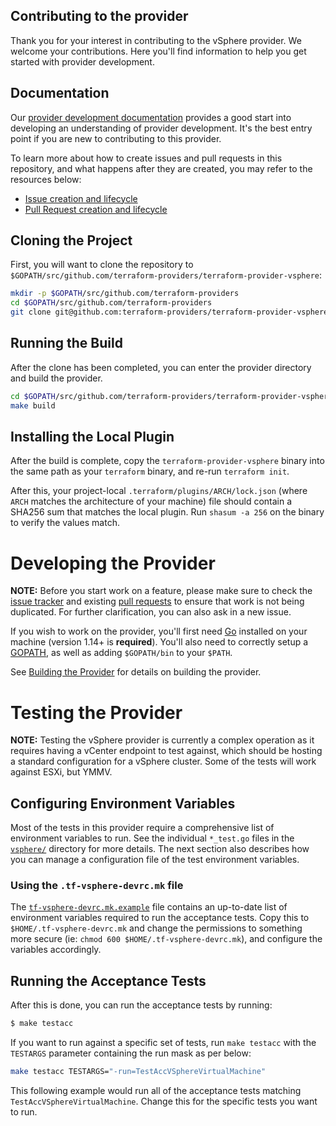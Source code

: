 ## Contributing to the provider

Thank you for your interest in contributing to the vSphere provider. We welcome your contributions. Here you'll find information to help you get started with provider development.

## Documentation

Our [provider development documentation](https://www.terraform.io/docs/extend/) provides a good start into developing an understanding of provider development. It's the best entry point if you are new to contributing to this provider.

To learn more about how to create issues and pull requests in this repository, and what happens after they are created, you may refer to the resources below:
- [Issue creation and lifecycle](ISSUES.md)
- [Pull Request creation and lifecycle](PULL_REQUESTS.md)


## Cloning the Project

First, you will want to clone the repository to
`$GOPATH/src/github.com/terraform-providers/terraform-provider-vsphere`:

```sh
mkdir -p $GOPATH/src/github.com/terraform-providers
cd $GOPATH/src/github.com/terraform-providers
git clone git@github.com:terraform-providers/terraform-provider-vsphere
```

## Running the Build

After the clone has been completed, you can enter the provider directory and
build the provider.

```sh
cd $GOPATH/src/github.com/terraform-providers/terraform-provider-vsphere
make build
```

## Installing the Local Plugin

After the build is complete, copy the `terraform-provider-vsphere` binary into
the same path as your `terraform` binary, and re-run `terraform init`.

After this, your project-local `.terraform/plugins/ARCH/lock.json` (where `ARCH`
matches the architecture of your machine) file should contain a SHA256 sum that
matches the local plugin. Run `shasum -a 256` on the binary to verify the values
match.

# Developing the Provider

**NOTE:** Before you start work on a feature, please make sure to check the
[issue tracker][gh-issues] and existing [pull requests][gh-prs] to ensure that
work is not being duplicated. For further clarification, you can also ask in a
new issue.

[gh-issues]: https://github.com/terraform-providers/terraform-provider-vsphere/issues
[gh-prs]: https://github.com/terraform-providers/terraform-provider-vsphere/pulls

If you wish to work on the provider, you'll first need [Go][go-website]
installed on your machine (version 1.14+ is **required**). You'll also need to
correctly setup a [GOPATH][gopath], as well as adding `$GOPATH/bin` to your
`$PATH`.

[go-website]: https://golang.org/
[gopath]: http://golang.org/doc/code.html#GOPATH

See [Building the Provider](#building-the-provider) for details on building the provider.

# Testing the Provider

**NOTE:** Testing the vSphere provider is currently a complex operation as it
requires having a vCenter endpoint to test against, which should be hosting a
standard configuration for a vSphere cluster. Some of the tests will work
against ESXi, but YMMV.

## Configuring Environment Variables

Most of the tests in this provider require a comprehensive list of environment
variables to run. See the individual `*_test.go` files in the
[`vsphere/`](vsphere/) directory for more details. The next section also
describes how you can manage a configuration file of the test environment
variables.

### Using the `.tf-vsphere-devrc.mk` file

The [`tf-vsphere-devrc.mk.example`](../tf-vsphere-devrc.mk.example) file contains
an up-to-date list of environment variables required to run the acceptance
tests. Copy this to `$HOME/.tf-vsphere-devrc.mk` and change the permissions to
something more secure (ie: `chmod 600 $HOME/.tf-vsphere-devrc.mk`), and
configure the variables accordingly.

## Running the Acceptance Tests

After this is done, you can run the acceptance tests by running:

```sh
$ make testacc
```

If you want to run against a specific set of tests, run `make testacc` with the
`TESTARGS` parameter containing the run mask as per below:

```sh
make testacc TESTARGS="-run=TestAccVSphereVirtualMachine"
```

This following example would run all of the acceptance tests matching
`TestAccVSphereVirtualMachine`. Change this for the specific tests you want to
run.
